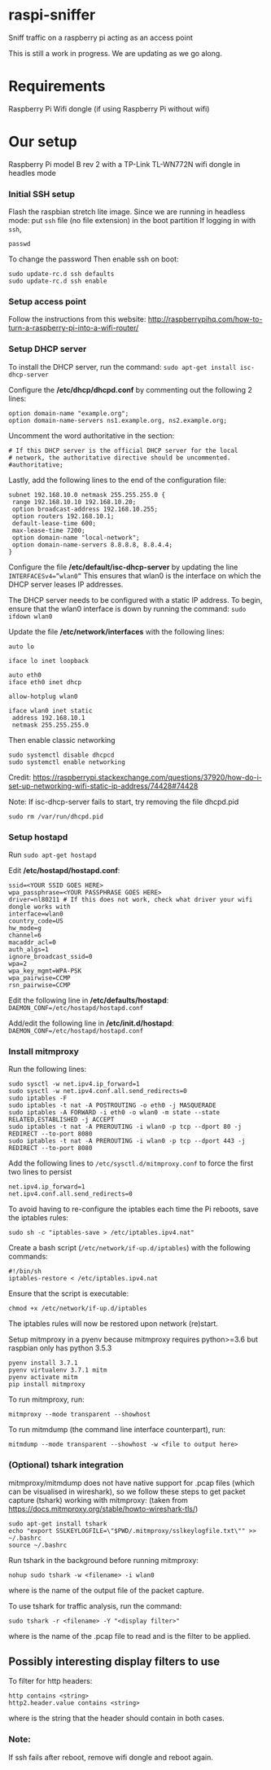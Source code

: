 # raspi-sniffer
Sniff traffic on a raspberry pi acting as an access point

This is still a work in progress. We are updating as we go along.

# Requirements
Raspberry Pi
Wifi dongle (if using Raspberry Pi without wifi)

# Our setup
Raspberry Pi model B rev 2 with a TP-Link TL-WN772N wifi dongle in headles mode

### Initial SSH setup
Flash the raspbian stretch lite image.
Since we are running in headless mode: put `ssh` file (no file extension) in the boot partition
If logging in with `ssh`,
```
passwd
```
To change the password
Then enable ssh on boot:
```
sudo update-rc.d ssh defaults
sudo update-rc.d ssh enable
```

### Setup access point
Follow the instructions from this website:
http://raspberrypihq.com/how-to-turn-a-raspberry-pi-into-a-wifi-router/

### Setup DHCP server

To install the DHCP server, run the command:
```sudo apt-get install isc-dhcp-server```

Configure the **/etc/dhcp/dhcpd.conf** by commenting out the following 2 lines:
```
option domain-name "example.org";
option domain-name-servers ns1.example.org, ns2.example.org;
```
Uncomment the word authoritative in the section:
```
# If this DHCP server is the official DHCP server for the local
# network, the authoritative directive should be uncommented.
#authoritative;
```
Lastly, add the following lines to the end of the configuration file:
```
subnet 192.168.10.0 netmask 255.255.255.0 {
 range 192.168.10.10 192.168.10.20;
 option broadcast-address 192.168.10.255;
 option routers 192.168.10.1;
 default-lease-time 600;
 max-lease-time 7200;
 option domain-name "local-network";
 option domain-name-servers 8.8.8.8, 8.8.4.4;
}
```

Configure the file **/etc/default/isc-dhcp-server** by updating the line  
```INTERFACESv4=”wlan0”```
This ensures that wlan0 is the interface on which the DHCP server leases IP addresses. 

The DHCP server needs to be configured with a static IP address. To begin, ensure that the wlan0 interface is down by running the command: 
```sudo ifdown wlan0```

Update the file **/etc/network/interfaces** with the following lines: 
```
auto lo

iface lo inet loopback

auto eth0
iface eth0 inet dhcp

allow-hotplug wlan0

iface wlan0 inet static
 address 192.168.10.1
 netmask 255.255.255.0
 ```

Then enable classic networking
```
sudo systemctl disable dhcpcd
sudo systemctl enable networking
```
Credit: https://raspberrypi.stackexchange.com/questions/37920/how-do-i-set-up-networking-wifi-static-ip-address/74428#74428 

Note: If isc-dhcp-server fails to start, try removing the file dhcpd.pid
```
sudo rm /var/run/dhcpd.pid
```

### Setup hostapd
Run `sudo apt-get hostapd`

Edit **/etc/hostapd/hostapd.conf**:
```
ssid=<YOUR SSID GOES HERE>
wpa_passphrase=<YOUR PASSPHRASE GOES HERE>
driver=nl80211 # If this does not work, check what driver your wifi dongle works with
interface=wlan0
country_code=US
hw_mode=g
channel=6
macaddr_acl=0
auth_algs=1
ignore_broadcast_ssid=0
wpa=2
wpa_key_mgmt=WPA-PSK
wpa_pairwise=CCMP
rsn_pairwise=CCMP
```

Edit the following line in **/etc/defaults/hostapd**:
```DAEMON_CONF=/etc/hostapd/hostapd.conf```

Add/edit the following line in **/etc/init.d/hostapd**:
```DAEMON_CONF=/etc/hostapd/hostapd.conf```

### Install mitmproxy

Run the following lines:
```
sudo sysctl -w net.ipv4.ip_forward=1
sudo sysctl -w net.ipv4.conf.all.send_redirects=0
sudo iptables -F
sudo iptables -t nat -A POSTROUTING -o eth0 -j MASQUERADE
sudo iptables -A FORWARD -i eth0 -o wlan0 -m state --state RELATED,ESTABLISHED -j ACCEPT
sudo iptables -t nat -A PREROUTING -i wlan0 -p tcp --dport 80 -j REDIRECT --to-port 8080
sudo iptables -t nat -A PREROUTING -i wlan0 -p tcp --dport 443 -j REDIRECT --to-port 8080
```

Add the following lines to `/etc/sysctl.d/mitmproxy.conf` to force the first two lines to persist
```
net.ipv4.ip_forward=1
net.ipv4.conf.all.send_redirects=0
```

To avoid having to re-configure the iptables each time the Pi reboots, save the iptables rules:
```
sudo sh -c "iptables-save > /etc/iptables.ipv4.nat"
```

Create a bash script (`/etc/network/if-up.d/iptables`) with the following commands:
```
#!/bin/sh
iptables-restore < /etc/iptables.ipv4.nat
```
Ensure that the script is executable:
```
chmod +x /etc/network/if-up.d/iptables
```
The iptables rules will now be restored upon network (re)start. 

Setup mitmproxy in a pyenv because mitmproxy requires python>=3.6 but raspbian only has python 3.5.3
```
pyenv install 3.7.1
pyenv virtualenv 3.7.1 mitm
pyenv activate mitm
pip install mitmproxy
```

To run mitmproxy, run:
```
mitmproxy --mode transparent --showhost
```

To run mitmdump (the command line interface counterpart), run:
```
mitmdump --mode transparent --showhost -w <file to output here>
```

### (Optional) tshark integration 

mitmproxy/mitmdump does not have native support for .pcap files (which can be visualised in wireshark), so we follow these steps to get packet capture (tshark) working with mitmproxy: (taken from https://docs.mitmproxy.org/stable/howto-wireshark-tls/)

```
sudo apt-get install tshark
echo "export SSLKEYLOGFILE=\"$PWD/.mitmproxy/sslkeylogfile.txt\"" >> ~/.bashrc
source ~/.bashrc
```

Run tshark in the background before running mitmproxy:
```
nohup sudo tshark -w <filename> -i wlan0
```
where <filename> is the name of the output file of the packet capture.

To use tshark for traffic analysis, run the command:
```
sudo tshark -r <filename> -Y "<display filter>"
```
where <filename> is the name of the .pcap file to read and <display filter> is the filter to be applied. 

## Possibly interesting display filters to use
To filter for http headers:
```
http contains <string>
http2.header.value contains <string>
```
where <string> is the string that the header should contain in both cases.

### Note: 
If ssh fails after reboot, remove wifi dongle and reboot again. 
